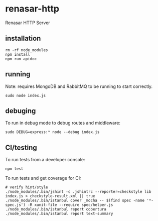 renasar-http
============

Renasar HTTP Server

## installation


    rm -rf node_modules
    npm install
    npm run apidoc

## running

Note: requires MongoDB and RabbitMQ to be running to start correctly.

    sudo node index.js

## debuging

To run in debug mode to debug routes and middleware:


    sudo DEBUG=express:* node --debug index.js

## CI/testing

To run tests from a developer console:


    npm test

To run tests and get coverage for CI:


    # verify hint/style
    ./node_modules/.bin/jshint -c .jshintrc --reporter=checkstyle lib index.js > checkstyle-result.xml || true
    ./node_modules/.bin/istanbul cover _mocha -- $(find spec -name '*-spec.js') -R xunit-file --require spec/helper.js
    ./node_modules/.bin/istanbul report cobertura
    ./node_modules/.bin/istanbul report text-summary

